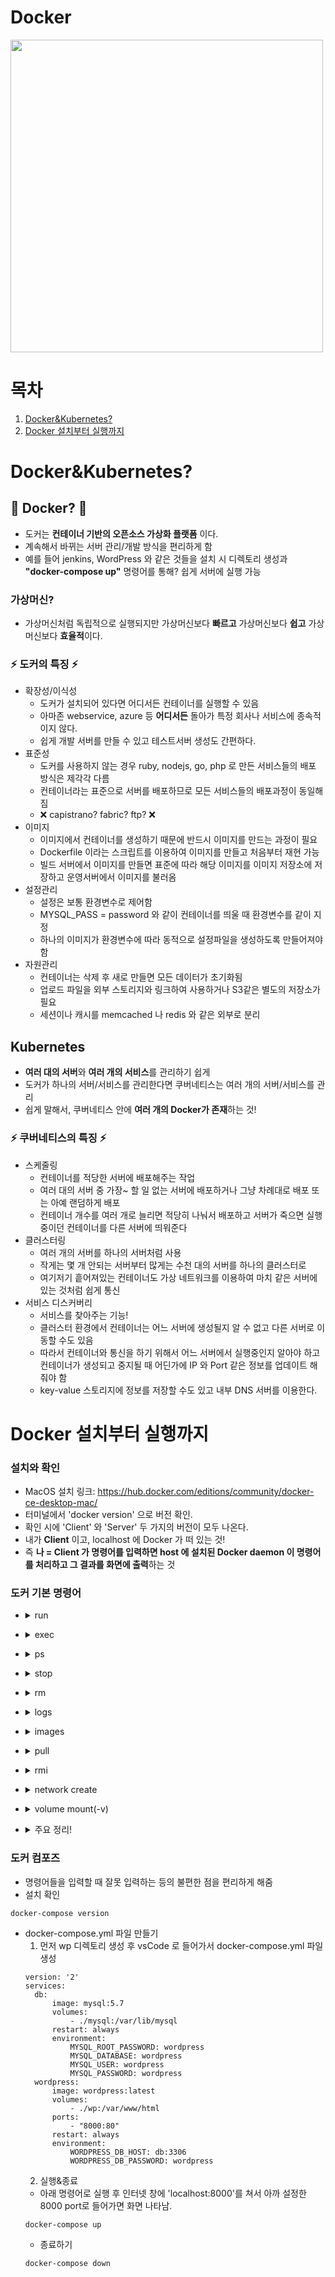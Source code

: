 # Docker
<img src="https://user-images.githubusercontent.com/62991586/119464616-dfe7bc80-bd7d-11eb-9b94-0e139f96bae4.png" width=500 height=500>

# 목차
1. [Docker&Kubernetes?](#docker&kubernetes?)
2. [Docker 설치부터 실행까지](#docker-설치부터-실행까지)

# Docker&Kubernetes?

## 🐳 Docker? 🐳
- 도커는 **컨테이너 기반의 오픈소스 가상화 플랫폼** 이다.  
- 계속해서 바뀌는 서버 관리/개발 방식을 편리하게 함  
- 예를 들어 jenkins, WordPress 와 같은 것들을 설치 시 디렉토리 생성과 **"docker-compose up"** 명령어를 통해? 쉽게 서버에 실행 가능

### 가상머신?
- 가상머신처럼 독립적으로 실행되지만 가상머신보다 **빠르고** 가상머신보다 **쉽고** 가상머신보다 **효율적**이다.

### ⚡️ 도커의 특징 ⚡️
- 확장성/이식성
  - 도커가 설치되어 있다면 어디서든 컨테이너를 실행할 수 있음
  - 아마존 webservice, azure 등 **어디서든** 돌아가 특정 회사나 서비스에 종속적이지 않다.  
  - 쉽게 개발 서버를 만들 수 있고 테스트서버 생성도 간편하다.
- 표준성
  - 도커를 사용하지 않는 경우 ruby, nodejs, go, php 로 만든 서비스들의 배포 방식은 제각각 다름
  - 컨테이너라는 표준으로 서버를 배포하므로 모든 서비스들의 배포과정이 동일해짐
  - ❌ capistrano? fabric? ftp? ❌
- 이미지
  - 이미지에서 컨테이너를 생성하기 때문에 반드시 이미지를 만드는 과정이 필요
  - Dockerfile 이라는 스크립트를 이용하여 이미지를 만들고 처음부터 재현 가능
  - 빌드 서버에서 이미지를 만들면 표준에 따라 해당 이미지를 이미지 저장소에 저장하고 운영서버에서 이미지를 불러옴
- 설정관리
  - 설정은 보통 환경변수로 제어함
  - MYSQL_PASS = password 와 같이 컨테이너를 띄울 때 환경변수를 같이 지정
  - 하나의 이미지가 환경변수에 따라 동적으로 설정파일을 생성하도록 만들어져야함
- 자원관리
  - 컨테이너는 삭제 후 새로 만들면 모든 데이터가 초기화됨
  - 업로드 파일을 외부 스토리지와 링크하여 사용하거나 S3같은 별도의 저장소가 필요
  - 세션이나 캐시를 memcached 나 redis 와 같은 외부로 분리

## Kubernetes
- **여러 대의 서버**와 **여러 개의 서비스**를 관리하기 쉽게
- 도커가 하나의 서버/서비스를 관리한다면 쿠버네티스는 여러 개의 서버/서비스를 관리
- 쉽게 말해서, 쿠버네티스 안에 **여러 개의 Docker가 존재**하는 것!

### ⚡️ 쿠버네티스의 특징 ⚡️
- 스케줄링
  - 컨테이너를 적당한 서버에 배포해주는 작업
  - 여러 대의 서버 중 가장~ 할 일 없는 서버에 배포하거나 그냥 차례대로 배포 또는 아예 랜덤하게 배포
  - 컨테이너 개수를 여러 개로 늘리면 적당히 나눠서 배포하고 서버가 죽으면 실행중이던 컨테이너를 다른 서버에 띄워준다
- 클러스터링
  - 여러 개의 서버를 하나의 서버처럼 사용
  - 작게는 몇 개 안되는 서버부터 많게는 수천 대의 서버를 하나의 클러스터로
  - 여기저기 흩어져있는 컨테이너도 가상 네트워크를 이용하여 마치 같은 서버에 있는 것처럼 쉽게 통신
- 서비스 디스커버리
  - 서비스를 찾아주는 기능!
  - 클러스터 환경에서 컨테이너는 어느 서버에 생성될지 알 수 없고 다른 서버로 이동할 수도 있음
  - 따라서 컨테이너와 통신을 하기 위해서 어느 서버에서 실행중인지 알아야 하고 컨테이너가 생성되고 중지될 때 어딘가에 IP 와 Port 같은 정보를 업데이트 해줘야 함
  - key-value 스토리지에 정보를 저장할 수도 있고 내부 DNS 서버를 이용한다.


# Docker 설치부터 실행까지

### 설치와 확인
- MacOS 설치 링크: https://hub.docker.com/editions/community/docker-ce-desktop-mac/
- 터미널에서 'docker version' 으로 버전 확인.
- 확인 시에 'Client' 와 'Server' 두 가지의 버전이 모두 나온다.
- 내가 **Client** 이고, localhost 에 Docker 가 떠 있는 것!
- 즉 **나 = Client 가 명령어를 입력하면 host 에 설치된 Docker daemon 이 명령어를 처리하고 그 결과를 화면에 출력**하는 것

### 도커 기본 명령어

- <details>
  <summary>run</summary>
  
  - 컨테이너를 실행
  
  ```
  docker run [OPTIONS] IMAGE[:TAG|@DIGEST] [COMMAND] [ARG...]
  ```
  |옵션|설명|
  |---|---|
  |-d|detached mode(백그라운드 모드)|
  |-p|호스트와 컨테이너의 포트를 연결|
  |-v|호스트와 컨테이너의 디렉토리를 연결|
  |-e|컨테이너 내에서 사용할 환경변수 설정|
  |--name|컨테이너 이름 설정|
  |--rm|프로세스 종료 시 컨테이너 자동 제거|
  |-it|-i 와 -t 를 동시에 사용한 것으로 터미널 입력을 위한 옵션|
  |--network|네트워크 연결|
   
  - ubuntu 20.04 컨테이너 만들기
    ```
    docker run ubuntu:20.04
    ```
    - 터미널에 위 명령 입력 시 사용할 이미지(ubuntu)가 저장되어 있는지 학인하고 없다면 다운로드(pull) 한 후 컨테이너를 생성(create)하고 시작(start)한다.
    - 컨테이너는 정상적으로 실행됐지만 무엇을 할 지에 대해 명령어를 전달하지 않았기 때문에 컨테이너는 생성되자마자 종료. 컨테이너는 프로세스이기 때문에 실행중인 프로세스가 없으면 컨테이너는 종료됨.
  - /bin/sh 실행하기
    ```
    docker run --rm -it ubuntu:20.04 /bin/sh
    ```
    - 컨테이너 내부에 들어가기 위해서 sh로 쉘을 실행하고 쉘에서 키보드 입력을 위해(명령하기 위해) -it 옵션을 준다.
    - 추가적으로 프로세스가 종료되면 컨테이너가 자동적으로 삭제되도록 --rm 옵션도 추가
    - --rm 옵션이 없다면 컨테이너가 종료되더라도 삭제되지 않고 남아 있어 수동으로 삭제해야 한다.
  - 웹 어플리케이션 실행하기
    ```
    docker run --rm -p 5678:5678 hashicorp/http-echo -text="hello world"
    ```
    - hashicorp/http-echo 라는 컨테이너 띄움
    - detached mode(백그라운드 모드)로 실행하기 위해 -d 옵션을 추가하고 -p 옵션을 추가하여 컨테이너 포트를 호스트의 포트로 연결
    - 브라우저를 열고 localhost:5678 에 접속하면 메시지를 볼 수 있다.
    - 5678:5678 -> 5679:5678 로 변경 시 5679로 연결됨
  - Redis 실행하기
    ```
    docker run --rm -p 1234:6379 redis
    ```
    - Redis 라는 메모리기반 데이터베이스 실행
  - MySQL 실행하기
    ```
    docker run -d -p 3306:3306  \
      -e MYSQL_ALLOW_EMPTY_PASSWORD=true  \
      --name mysql  \
      mysql:5.7
    ```
    - MySQL 데이터베이스 실행
    ```
    docker exec -it mysql mysql
    create database wp CHARACTER SET utf8;
    grant all privileges on wp.* to wp@'%' identified by 'wp';
    flush privileges;
    quit
    ```
</details>

- <details>
  <summary>exec</summary>
  
  - exec 명령어는 run 명령어와 달리 실행중인 도커 컨테이너에 접속할 때 사용하며 컨테이너 안에 ssh server 등을 설치하지 않고 exec 명령어로 접속

</details>

- <details>
  <summary>ps</summary>
  
  - 실행중인 컨테이너 목록을 확인하는 명령어
  ```
  docker ps
  ```
  - 중지된 컨테이너도 확인하려면 -a 옵션 붙이기
  ```
  docker ps -a
  ```
  
</details>

- <details>
  <summary>stop</summary>
  
  - 실행중인 ***컨테이너를 중지*** 하는 명령어
  실행중인 컨테이너를 하나 또는 여러 개 중지 가능
  ```
  docker stop [OPTIONS] CONTAINER [CONTAINER...]
  ```
  
</details>

- <details>
  <summary>rm</summary>
  
  - 종료된 ***컨테이너를 완전히 제거***하는 명령어
  ```
  docker rm [OPTIONS] CONTAINER [CONTAINER...]
  ```
  
</details>

- <details>
  <summary>logs</summary>
  
  - 컨테이너가 정상적으로 동작하는지 확인하는 좋은 방법!
  - 기본 옵션과 -f, --tail 옵션 살펴보기
  ```
  docker logs [OPTIONS] CONTAINER(ID)
  ```
  - 로그를 출력하고 끝나는 기본과 달리 -f 옵션의 경우 페이지를 새로고침 할 때와 같이 변화가 있으면 대기하다가 로그를 새로 출력해줌.
  ```
  docker logs -f CONTAINER(ID)
  ```
  
</details>

- <details>
  <summary>images</summary>
  
  - 도커가 다운로드한 이미지 목록을 보는 명령어
  ```
  docker images [OPTIONS] [REPOSITORY[:TAG]]
  ```
  
</details>

- <details>
  <summary>pull</summary>
  
  - 이미지를 다운로드하는 명령어
  ```
  docker pull [OPTIONS] NAME[:TAG|@DIGEST]
  ```
  
</details>

- <details>
  <summary>rmi</summary>
  
  - ***이미지를 삭제***하는 명령어
  - images 명령어를 통해 얻는 이미지 목록에서 이미지 ID를 입력하면 삭제가 된다.
  - 단, ***컨테이너가 실행중인 이미지는 삭제되지 않는다***
  ```
  docker rmi [OPTIONS] IMAGE [IMAGE...] 
  ```
  
</details>

- <details>
  <summary>network create</summary>
  
  - 도커 컨테이너끼리 이름으로 통신할 수 있는 가상 네트워크를 만든다.
  ```
  docker network create [OPTIONS] NETWORK
  ```
  - app-network 라는 이름으로 wordpress 와 mysql 이 통신할 네트워크를 만든다.
  ```
  docker network create app-network
  ```
  
</details>

- <details>
  <summary>volume mount(-v)</summary>
  
  - mysql을 삭제후에 (wordpress 를?) 다시 실행하면 컨테이너에 저장된 데이터베이스도 사라져서 오류가 발생 가능하다.
  ```
  docker stop mysql
  docker rm mysql
  docker run -d -p 3306:3306  \
      -e MYSQL_ALLOW_EMPTY_PASSWORD=true  \
      --network=app-network  \
      --name mysql  \
      mysql:5.7
  ```
  - 현재 디렉토리(pwd 명령어)와 mysql 디렉토리를 연결!
  ```
  docker stop mysql
  docker rm mysql
  docker run -d -p 3306:3306  \
      -e MYSQL_ALLOW_EMPTY_PASSWORD=true  \
      --network=app-network  \
      --name mysql  \
      -v [현재 디렉토리]/mysql:/var/lib/mysql  \
      mysql:5.7
  ```
  - ***컨테이너를 없애면 그 안에 있는 데이터가 날아가***기 때문에 ***중요한 데이터의 경우 -v 옵션으로 연결***해야 함!!
  
</details>

- <details>
  <summary>주요 정리!</summary>
  
  - 컨테이너 삭제 후 이미지까지 삭제!
  - mysql 삭제 시
  ```
  docker stop mysql
  docker rm mysql
  docker images  //image id 확인
  docker rmi [IMAGE ID]
  ```
  
</details>

### 도커 컴포즈

- 명령어들을 입력할 때 잘못 입력하는 등의 불편한 점을 편리하게 해줌
- 설치 확인
```
docker-compose version
```
- docker-compose.yml 파일 만들기
  1. 먼저 wp 디렉토리 생성 후 vsCode 로 들어가서 docker-compose.yml 파일 생성
  ```
  version: '2'
  services:
    db:
        image: mysql:5.7
        volumes:
            - ./mysql:/var/lib/mysql
        restart: always
        environment:
            MYSQL_ROOT_PASSWORD: wordpress
            MYSQL_DATABASE: wordpress
            MYSQL_USER: wordpress
            MYSQL_PASSWORD: wordpress
    wordpress:
        image: wordpress:latest
        volumes:
            - ./wp:/var/www/html
        ports:
            - "8000:80"
        restart: always
        environment:
            WORDPRESS_DB_HOST: db:3306
            WORDPRESS_DB_PASSWORD: wordpress
  ```
  2. 실행&종료
  - 아래 명령어로 실행 후 인터넷 창에 'localhost:8000'를 쳐서 아까 설정한 8000 port로 들어가면 화면 나타남.
  ```
  docker-compose up
  ```
  - 종료하기
  ```
  docker-compose down
  ```
  
